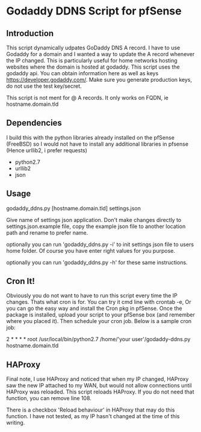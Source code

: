 # Godaddy DDNS Script for pfSense

## Introduction
This script dynamically udpates GoDaddy DNS A record. I have to use Godaddy for a domain and I wanted a way to update the A record whenever the IP changed. This is particularly useful for home networks hosting websites where the domain is hosted at godaddy. This script uses the godaddy api. You can obtain information here as well as keys https://developer.godaddy.com/. Make sure you generate production keys, do not use the test key/secret.

This script is not ment for @ A records. It only works on FQDN, ie hostname.domain.tld



## Dependencies
I build this with the python libraries already installed on the pfSense (FreeBSD) so I would not have to install any additional libraries in pfsense (Hence urllib2, i prefer requests)

- python2.7
- urllib2
- json

## Usage
godaddy_ddns.py [hostname.domain.tld] settings.json

Give name of settings json application. Don't make changes directly to settings.json.example file, copy the example json file to another location path and rename to prefer name.

optionally you can run 'godaddy_ddns.py -i' to init settings json file to users home folder. Of course you have enter right values for you purpose.

optionally you can run 'godaddy_ddns.py -h' for these same instructions.

## Cron It!
Obviously you do not want to have to run this script every time the IP changes. Thats what cron is for. You can try it cmd line with crontab -e, Or you can go the easy way and install the Cron pkg in pfSense. Once the package is installed, upload your script to your pfSense box (and remember where you placed it). Then schedule your cron job. Below is a sample cron job:


2	\*	\*	\*	\*	root	/usr/local/bin/python2.7 /home/'your user'/godaddy-ddns.py hostname.domain.tld


## HAProxy
Final note, I use HAProxy and noticed that when my IP changed, HAProxy saw the new IP attached to my WAN, but would not allow connections until HAProxy was reloaded. This script reloads HAProxy. If you do not need that function, you can remove line 108.

There is a checkbox 'Reload behaviour' in HAProxy that may do this function. I have not tested, as my IP hasn't changed at the time of this writing. 
